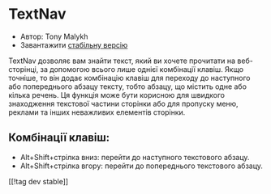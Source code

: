 # TextNav #

* Автор: Tony Malykh
* Завантажити [стабільну версію][1]

TextNav дозволяє вам знайти текст, який ви хочете прочитати на веб-сторінці,
за допомогою всього лише однієї комбінації клавіш. Якщо точніше, то він
додає комбінацію клавіш для переходу до наступного або попереднього абзацу
тексту, тобто абзацу, що містить одне або кілька речень. Ця функція може
бути корисною для швидкого знаходження текстової частини сторінки або для
пропуску меню, реклами та інших неважливих елементів сторінки.

## Комбінації клавіш:
* Alt+Shift+стрілка вниз: перейти до наступного текстового абзацу.
* Alt+Shift+стрілка вгору: перейти до попереднього текстового абзацу.

[[!tag dev stable]]

[1]: https://addons.nvda-project.org/files/get.php?file=textnav
